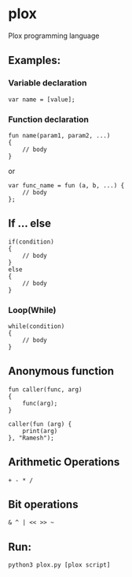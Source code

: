 # plox
Plox programming language

## Examples:

### Variable declaration
```
var name = [value];
```

### Function declaration
```
fun name(param1, param2, ...)
{
    // body
}
```

or

```
var func_name = fun (a, b, ...) {
    // body
};
```

## If ... else
```
if(condition)
{
    // body
}
else
{
    // body
}
```

### Loop(While)
```
while(condition)
{
    // body
}
```

## Anonymous function
```
fun caller(func, arg)
{
    func(arg);
}

caller(fun (arg) {
    print(arg)
}, "Ramesh");
```

## Arithmetic Operations
```
+ - * /
```

## Bit operations
```
& ^ | << >> ~
```

## Run:

`python3 plox.py [plox script]`

